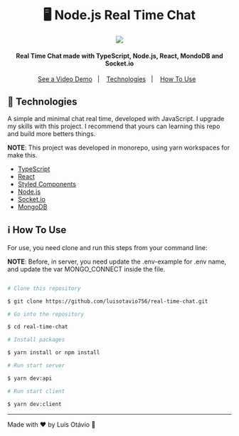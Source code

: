 <h1  align="center">🖥 Node.js Real Time Chat</h1>
<div align="center">
	<img src="https://res.cloudinary.com/luisotavio756/image/upload/v1601841275/Anota%C3%A7%C3%A3o_2020-10-04_165339_wh8nd1.jpg" />
</div>
<h4 align="center">Real Time Chat made with TypeScript, Node.js, React, MondoDB and Socket.io</h4>
<p align="center">
    <a href="https://res.cloudinary.com/luisotavio756/video/upload/v1601841292/20201004_164542_gvdeyp.mp4">See a Video Demo</a>&nbsp;&nbsp;&nbsp;|&nbsp;&nbsp;&nbsp;
    <a href="#rocket-technologies">Technologies</a>&nbsp;&nbsp;&nbsp;|&nbsp;&nbsp;&nbsp;
    <a href="#information_source-how-to-use">How To Use</a>&nbsp;&nbsp;&nbsp;
</p>

## :rocket: Technologies

A simple and minimal chat real time, developed with JavaScript. I upgrade my skills with this project. I recommend that yours can learning this repo and build more betters things.

**NOTE**: This project was developed in monorepo, using yarn workspaces for make this.

- [TypeScript](https://www.typescriptlang.org/)
- [React](https://react-dropzone.js.org/)
- [Styled Components](https://styled-components.com/)
- [Node.js](https://nodejs.org/en/)
- [Socket.io](https://socket.io/)
- [MongoDB](https://www.mongodb.com/)

## :information_source: How To Use

For use, you need clone and run this steps from your command line:

**NOTE**: Before, in server, you need update the .env-example for .env name, and update the var MONGO_CONNECT inside the file.

```bash

# Clone this repository

$ git clone https://github.com/luisotavio756/real-time-chat.git

# Go into the repository

$ cd real-time-chat

# Install packages

$ yarn install or npm install

# Run start server

$ yarn dev:api

# Run start client

$ yarn dev:client

```

---

Made with ♥ by Luis Otávio :rocket:
